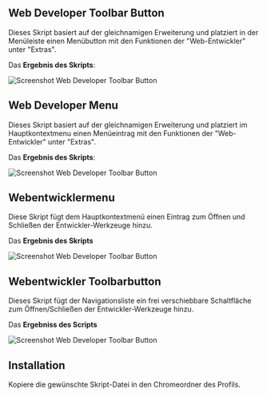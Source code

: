 ## Web Developer Toolbar Button
Dieses Skript basiert auf der gleichnamigen Erweiterung und platziert in der Menüleiste einen Menübutton mit 
den Funktionen der "Web-Entwickler" unter "Extras".

Das **Ergebnis des Skripts**:

![Screenshot Web Developer Toolbar Button](https://github.com/ardiman/userChrome.js/raw/master/webdevelopertoolbarbutton/scr_webdevelopertoolbarbutton.png)

## Web Developer Menu
Dieses Skript basiert auf der gleichnamigen Erweiterung und platziert im Hauptkontextmenu einen Menüeintrag mit 
den Funktionen der "Web-Entwickler" unter "Extras".

Das **Ergebnis des Skripts**:

![Screenshot Web Developer Toolbar Button](https://raw.githubusercontent.com/Endor8/userChrome.js/master/webdevelopertoolbarbutton/Webdevelopermenu1.png)

## Webentwicklermenu  
Diese Skript fügt dem Hauptkontextmenü einen Eintrag zum Öffnen und Schließen
der Entwickler-Werkzeuge hinzu.

Das **Ergebnis des Skripts**

![Screenshot Web Developer Toolbar Button](https://raw.githubusercontent.com/Endor8/userChrome.js/master/webdevelopertoolbarbutton/Webentwicklermenu.png)

## Webentwickler Toolbarbutton
Dieses Skript fügt der Navigationsliste ein frei verschiebbare Schaltfläche zum 
Öffnen/Schließen der Entwickler-Werkzeuge hinzu.

Das **Ergebniss des Scripts**

![Screenshot Web Developer Toolbar Button](https://raw.githubusercontent.com/Endor8/userChrome.js/master/webdevelopertoolbarbutton/Webentwickler-toolbar.png)

## Installation
Kopiere die gewünschte Skript-Datei in den Chromeordner des Profils.

